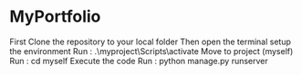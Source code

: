 # MyPortfolio

First Clone the repository to your local folder
Then open the terminal setup the environment
Run : .\myproject\Scripts\activate
Move to project (myself)
Run : cd myself
Execute the code
Run : python manage.py runserver
